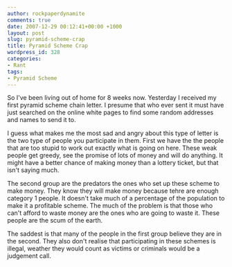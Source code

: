 ```yaml
---
author: rockpaperdynamite
comments: true
date: 2007-12-29 00:12:41+00:00 +1000
layout: post
slug: pyramid-scheme-crap
title: Pyramid Scheme Crap
wordpress_id: 328
categories:
- Rant
tags:
- Pyramid Scheme
---
```


So I've been living out of home for 8 weeks now. Yesterday I received my first pyramid scheme chain letter. I presume that who ever sent it must have just searched on the online white pages to find some random addresses and names to send it to.

I guess what makes me the most sad and angry about this type of letter is the two type of people you participate in them. First we have the the people that are too stupid to work out exactly what is going on here. These weak people get greedy, see the promise of lots of money and will do anything. It might have a better chance of making money than a lottery ticket, but that isn't saying much.

The second group are the predators the ones who set up these scheme to make money. They know they will make money because tehre are enough category 1 people. It doesn't take much of a percentage of the population to make it a profitable scheme. The much of the problem is that those who can't afford to waste money are the ones who are going to waste it. These people are the scum of the earth.

The saddest is that many of the people in the first group believe they are in the second. They also don't realise that participating in these schemes is illegal, weather they would count as victims or criminals would be a judgement call.
